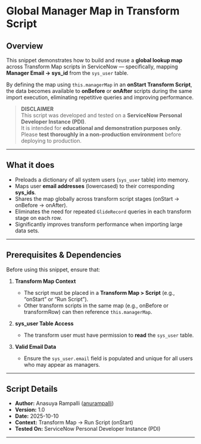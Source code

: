 # Global Manager Map in Transform Script

## Overview

This snippet demonstrates how to build and reuse a **global lookup map** across Transform Map scripts in ServiceNow — specifically, mapping **Manager Email → sys_id** from the `sys_user` table.

By defining the map using `this.managerMap` in an **onStart Transform Script**, the data becomes available to **onBefore** or **onAfter** scripts during the same import execution, eliminating repetitive queries and improving performance.

> **DISCLAIMER**  
> This script was developed and tested on a **ServiceNow Personal Developer Instance (PDI)**.  
> It is intended for **educational and demonstration purposes only**.  
> Please **test thoroughly in a non-production environment** before deploying to production.

---

## What it does

- Preloads a dictionary of all system users (`sys_user` table) into memory.
- Maps user **email addresses** (lowercased) to their corresponding **sys_ids**.
- Shares the map globally across transform script stages (onStart → onBefore → onAfter).
- Eliminates the need for repeated `GlideRecord` queries in each transform stage on each row.
- Significantly improves transform performance when importing large data sets.

---

## Prerequisites & Dependencies

Before using this snippet, ensure that:

1. **Transform Map Context**

   - The script must be placed in a **Transform Map > Script** (e.g., “onStart” or “Run Script”).
   - Other transform scripts in the same map (e.g., onBefore or transformRow) can then reference `this.managerMap`.

2. **sys_user Table Access**

   - The transform user must have permission to **read** the `sys_user` table.

3. **Valid Email Data**
   - Ensure the `sys_user.email` field is populated and unique for all users who may appear as managers.

---

## Script Details

- **Author:** Anasuya Rampalli ([anurampalli](https://github.com/anurampalli))
- **Version:** 1.0
- **Date:** 2025-10-10
- **Context:** Transform Map → Run Script (onStart)
- **Tested On:** ServiceNow Personal Developer Instance (PDI)

---

```

```
